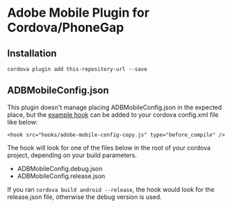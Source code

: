 # Adobe Mobile Plugin for Cordova/PhoneGap

## Installation

`cordova plugin add this-repository-url --save`

## ADBMobileConfig.json

This plugin doesn't manage placing ADBMobileConfig.json in the expected place, but
the [example hook](hooks/example.js) can be added to your cordova config.xml file
like below:

`<hook src="hooks/adobe-mobile-config-copy.js" type="before_compile" />`

The hook will look for one of the files below in the root of your cordova project, depending on your build parameters.
* ADBMobileConfig.debug.json
* ADBMobileConfig.release.json

If you ran `cordova build android --release`, the hook would look for the release.json file,
otherwise the debug version is used.



